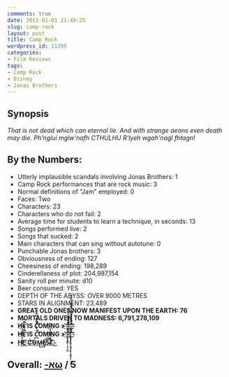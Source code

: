 ```yaml
---
comments: true
date: 2011-01-01 21:49:25
slug: camp-rock
layout: post
title: Camp Rock
wordpress_id: 11395
categories:
- Film Reviews
tags:
- Camp Rock
- Disney
- Jonas Brothers
---
```


## Synopsis

_That is not dead which can eternal lie.
And with strange aeons even death may die.
Ph'nglui mglw'nafh CTHULHU R'lyeh wgah'nagl fhtagn!_

## By the Numbers:

  * Utterly implausible scandals involving Jonas Brothers: 1
  * Camp Rock performances that are rock music: 3
  * Normal definitions of "Jam" employed: 0
  * Faces: Two
  * Characters: 23
  * Characters who do not fail: 2
  * Average time for students to learn a technique, in seconds: 13
  * Songs performed live: 2
  * Songs that sucked: 2
  * Main characters that can sing without autotune: 0
  * Punchable Jonas brothers: 3
  * Obviousness of ending: 127
  * Cheesiness of ending: 198,289
  * Cinderellaness of plot: 204,987,154
  * Sanity roll per minute: d10
  * Beer consumed: YES
  * DEPTH OF THE ABYSS: OVER 9000 METRES
  * STARS IN ALIGNMENT: 23,489
  * **GREAT OLD ONES NOW MANIFEST UPON THE EARTH: 76**	
  * **MORTALS DRIVEN TO MADNESS: 6,791,278,109**
  * **H҉̵̞̟̠̖̗̘Ȅ̐̑̒̚̕̚ IS C̒̓̔̿̿̿̕̚̚̕̚̕̚̕̚̕̚̕̚OMI҉̵̞̟̠̖̗̘NG > ͡҉҉ ̵̡̢̛̗̘̙̜̝̞̟̠͇̊̋̌̍̎̏̿̿̿̚ ҉ ҉҉̡̢̡̢̛̛̖̗̘̙̜̝̞̟̠̖̗̘̙̜̝̞̟̠̊̋̌̍̎̏̐̑̒̓̔̊̋̌̍̎̏̐̑ ͡҉҉**
  * **H҉̵̞̟̠̖̗̘Ȅ̐̑̒̚̕̚ IS C̒̓̔̿̿̿̕̚̚̕̚̕̚̕̚̕̚̕̚OMI҉̵̞̟̠̖̗̘NG > ͡҉҉ ̵̡̢̛̗̘̙̜̝̞̟̠͇̊̋̌̍̎̏̿̿̿̚ ҉ ҉҉̡̢̡̢̛̛̖̗̘̙̜̝̞̟̠̖̗̘̙̜̝̞̟̠̊̋̌̍̎̏̐̑̒̓̔̊̋̌̍̎̏̐̑ ͡҉҉**
  * **[H̛͘E͟͟҉ ͟͞͞Ć̸͘͡Ó̴͡M̶̴̧̕͜Ę̸̢͠͠S̵̵͡.̴̸̕͟.͡͞.̵͜](http://www.youtube.com/watch?v=CIlYg2P9AmA&feature=player_embedded#!)**

## Overall: [-אω](https://secure.wikimedia.org/wikipedia/en/wiki/Aleph_number#Aleph-.CF.89) / 5
